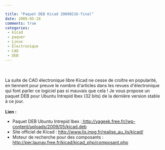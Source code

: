 ```yaml
---

title: "Paquet DEB Kicad 20090216-final"
date: 2009-05-18
comments: true
categories:
 - kicad
 - paquer
 - Linux
 - Électronique
 - CAO
 - DEB
---
```


<div class='post'>
<a href="http://yageek.free.fr/?attachment_id=152" rel="attachment wp-att-152"></a><br /><br />La suite de CAO électronique libre Kicad ne cesse de croître en popularité, en tiennent pour preuve le nombre d'articles dans les revues d'électronique qui font parler ce logiciel pas si mauvais que cela ! Je vous propose un paquet DEB pour Ubuntu Intrepid Ibex (32 bits) de la dernière version stable à ce jour.<br /><br /><b>Lien :</b><br /><ul><li>Paquet DEB Ubuntu Intrepid Ibex :<a href="http://yageek.free.fr/wp-content/uploads/2009/05"> http://yageek.free.fr//wp-content/uploads/2009/05/kicad.deb</a></li><li>Site officiel de Kicad : <a href="http://www.lis.inpg.fr/realise_au_lis/kicad/">http://www.lis.inpg.fr/realise_au_lis/kicad/</a></li><li>Moteur de recherche pour des composants :<a href="http://per.launay.free.fr/kicad/kicad_php/composant.php"> http://per.launay.free.fr/kicad/kicad_php/composant.php</a></li></ul></div>
